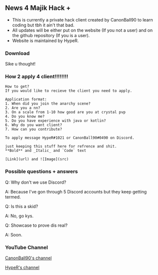 ## News 4 Majik Hack +

- This is currently a private hack client created by CanonBall90 to learn coding but tbh it ain't that bad.
- All updates will be either put on the website (If you not a user) and on the github repository (If you is a user).
- Website is maintained by HypeR.

### Download

Sike u thought!

### How 2 apply 4 client!!!!!!!!

	How to get?
	If you would like to recieve the client you need to apply.

	Application format:
	1. When did you join the anarchy scene?
	2. Are you a nn?
	3. On a scale from 1-10 how good are you at crystal pvp
	4. Do you know me?
	5. Do you have experience with java or kotlin?
	6. Why do you want client?
	7. How can you contribute?

	To apply message HypeR#1021 or CanonBall90#0490 on Discord.

	just keeping this stuff here for refrence and shit.
	**Bold** and _Italic_ and `Code` text

	[Link](url) and ![Image](src)


### Possible questions + answers

Q: Why don't we use Discord? 

A: Because I've gon through 5 Discord accounts but they keep getting termed.

Q: Is this a skid?

A: No, go kys.

Q: Showcase to prove dis real?

A: Soon.

### YouTube Channel

[CanonBall90's channel](https://www.youtube.com/channel/UCC_3QqwkCHlgm-0uw9W7UbA)

[HypeR's channel](https://www.youtube.com/channel/UCMSnMzafj8XXivkJ3mSg8Bw/videos)
